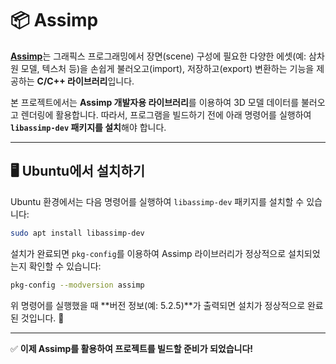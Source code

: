 # 📦 Assimp

[**Assimp**](https://github.com/assimp/assimp)는 그래픽스 프로그래밍에서 장면(scene) 구성에 필요한 다양한 에셋(예: 삼차원 모델, 텍스처 등)을 손쉽게 불러오고(import), 저장하고(export) 변환하는 기능을 제공하는 **C/C++ 라이브러리**입니다.

본 프로젝트에서는 **Assimp 개발자용 라이브러리**를 이용하여 3D 모델 데이터를 불러오고 렌더링에 활용합니다. 따라서, 프로그램을 빌드하기 전에 아래 명령어를 실행하여 **`libassimp-dev` 패키지를 설치**해야 합니다.

---

## 🖥️ Ubuntu에서 설치하기  

Ubuntu 환경에서는 다음 명령어를 실행하여 `libassimp-dev` 패키지를 설치할 수 있습니다:

```bash
sudo apt install libassimp-dev
```

설치가 완료되면 `pkg-config`를 이용하여 Assimp 라이브러리가 정상적으로 설치되었는지 확인할 수 있습니다:

```bash
pkg-config --modversion assimp
```

위 명령어를 실행했을 때 **버전 정보(예: 5.2.5)**가 출력되면 설치가 정상적으로 완료된 것입니다. 🚀

---

✅ **이제 Assimp를 활용하여 프로젝트를 빌드할 준비가 되었습니다!**

